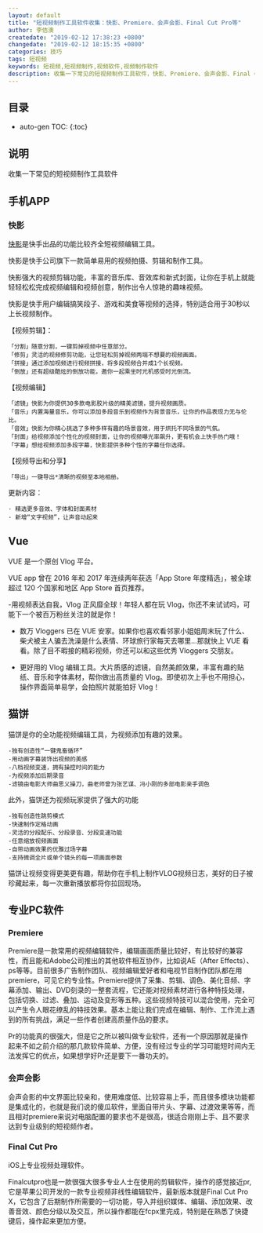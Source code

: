 ```yaml
---
layout: default
title: "短视频制作工具软件收集：快影、Premiere、会声会影、Final Cut Pro等"
author: 李佶澳
createdate: "2019-02-12 17:38:23 +0800"
changedate: "2019-02-12 18:15:35 +0800"
categories: 技巧
tags: 短视频
keywords: 短视频,短视频制作,视频软件,视频制作软件
description: 收集一下常见的短视频制作工具软件，快影、Premiere、会声会影、Final Cut Pro等
---
```


## 目录
* auto-gen TOC:
{:toc}

## 说明

收集一下常见的短视频制作工具软件

## 手机APP

### 快影

[快影](https://www.kuaishou.com/kuaiying)是快手出品的功能比较齐全短视频编辑工具。

快影是快手公司旗下一款简单易用的视频拍摄、剪辑和制作工具。

快影强大的视频剪辑功能，丰富的音乐库、音效库和新式封面，让你在手机上就能轻轻松松完成视频编辑和视频创意，制作出令人惊艳的趣味视频。

快影是快手用户编辑搞笑段子、游戏和美食等视频的选择，特别适合用于30秒以上长视频制作。

【视频剪辑】：

	「分割」随意分割，一键剪掉视频中任意部分。
	「修剪」灵活的视频修剪功能，让您轻松剪掉视频两端不想要的视频画面。
	「拼接」通过添加视频进行视频拼接，将多段视频合并成1个长视频。
	「倒放」还有超级酷炫的倒放功能，邀你一起乘坐时光机感受时光倒流。

【视频编辑】

	「滤镜」快影为你提供30多款电影胶片级的精美滤镜，提升视频画质。
	「音乐」内置海量音乐，你可以添加多段音乐到视频作为背景音乐，让你的作品表现力无与伦比。
	「音效」快影为你精心挑选了多种多样有趣的场景音效，用于烘托不同场景的气氛。
	「封面」给视频添加个性化的视频封面，让你的视频曝光率飙升，更有机会上快手热门哦！
	「字幕」想给视频添加多段字幕，快影提供多种个性的字幕任你选择。

【视频导出和分享】

	「导出」一键导出*清晰的视频至本地相册。

更新内容：

	· 精选更多音效、字体和封面素材
	· 新增“文字视频”，让声音动起来

## Vue

VUE 是一个原创 Vlog 平台。

VUE app 曾在 2016 年和 2017 年连续两年获选「App Store 年度精选」，被全球超过 120 个国家和地区 App Store 首页推荐。

-用视频表达自我，Vlog 正风靡全球！年轻人都在玩 Vlog，你还不来试试吗，可能下一个被百万粉丝关注的就是你！

- 数万 Vloggers 已在 VUE 安家。如果你也喜欢看邻家小姐姐周末玩了什么、柴犬被主人骗去洗澡是什么表情、环球旅行家每天去哪里…那就快上 VUE 看看。除了目不暇接的精彩视频，你还可以和这些优秀 Vloggers 交朋友。

- 更好用的 Vlog 编辑工具。大片质感的滤镜，自然美颜效果，丰富有趣的贴纸、音乐和字体素材，帮你做出高质量的 Vlog。即使初次上手也不用担心，操作界面简单易学，会拍照片就能拍好 Vlog！

## 猫饼

猫饼是你的全功能视频编辑工具，为视频添加有趣的效果。

	-独有创造性“一键鬼畜循环”
	-用动画字幕装饰出视频的美感
	-八档视频变速，拥有操控时间的能力
	-为视频添加后期录音
	-滤镜由电影大师曲思义操刀，曲老师曾为张艺谋、冯小刚的多部电影亲手调色

此外，猫饼还为视频玩家提供了强大的功能

	-独有创造性跳剪模式
	-快速制作定格动画
	-灵活的分段配乐、分段录音、分段变速功能
	-任意缩放视频画面
	-自带动画效果的优雅过场字幕
	-支持微调全片或单个镜头的每一项画面参数

猫饼让视频变得更美更有趣，帮助你在手机上制作VLOG视频日志，美好的日子被珍藏起来，每一次重新播放都将你拉回现场。

## 专业PC软件

### Premiere

Premiere是一款常用的视频编辑软件，编辑画面质量比较好，有比较好的兼容性，而且能和Adobe公司推出的其他软件相互协作，比如说AE（After Effects）、ps等等。目前很多广告制作团队、视频编辑爱好者和电视节目制作团队都在用premiere，可见它的专业性。Premiere提供了采集、剪辑、调色、美化音频、字幕添加、输出、DVD刻录的一整套流程，它还能对视频素材进行各种特技处理，包括切换、过滤、叠加、运动及变形等五种。这些视频特技可以混合使用，完全可以产生令人眼花缭乱的特技效果。基本上能让我们完成在编辑、制作、工作流上遇到的所有挑战，满足一些作者创建高质量作品的要求。

Pr的功能真的很强大，但是它之所以被叫做专业软件，还有一个原因那就是操作起来不如之前介绍的那几款软件简单、方便，没有经过专业的学习可能短时间内无法发挥它的优点，如果想学好Pr还是要下一番功夫的。

### 会声会影

会声会影的中文界面比较亲和，使用难度低、比较容易上手，而且很多模块功能都是集成化的，也就是我们说的傻瓜软件，里面自带片头、字幕、过渡效果等等，而且相对premiere来说对电脑配置的要求也不是很高，很适合刚刚上手、且不要求达到专业级别的短视频作者。

### Final Cut Pro

iOS上专业视频处理软件。

Finalcutpro也是一款很强大很多专业人士在使用的剪辑软件，操作的感觉接近pr,它是苹果公司开发的一款专业视频非线性编辑软件，最新版本就是Final Cut Pro X，它包含了后期制作所需要的一切功能，导入并组织媒体、编辑、添加效果、改善音效、颜色分级以及交互，所以操作都能在fcpx里完成，特别是在熟悉了快捷键后，操作起来更加方便。
